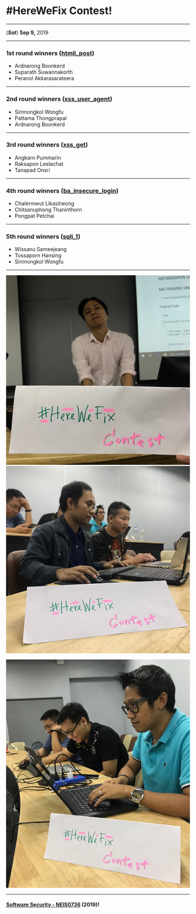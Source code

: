 # **#HereWeFix Contest**!

---
(***Sat***) **Sep 9,** 2019 

---
### **1st** round winners ([htmli_post](https://peranol.github.io/htmli_post))
* Ardnarong Boonkerd
* Suparath Suwannakorth
* Peranol Akkarasarateera

---
### **2nd** round winners ([xss_user_agent](https://pattamatax.github.io/xss_user_agent))
* Sirimongkol Wongfu
* Pattama Thongprapai
* Ardnarong Boonkerd

---
### **3rd** round winners ([xss_get](https://c61213on.github.io/xss_get))
* Angkarn Pummarin
* Raksapon Leelachat
* Tanapad Onsri

---
### **4th** round winners ([ba_insecure_login](https://chitsanuphongt.github.io/ba_insecure_login))
* Chalermwut Likasitwong
* Chitsanuphong Thaninthorn
* Pongpat Petchai

---
### **5th** round winners ([sqli_1](https://twinzabx2.github.io/sqli_1))
* Wissanu Sameejeang
* Tossaporn Hansing
* Sirimongkol Wongfu

---

![](HereWeFix/54.jpg "#HereWeFix Contest")
![](HereWeFix/56.jpg "#HereWeFix Contest")

![](HereWeFix/58.jpg "#HereWeFix Contest")

---

#### **[Software Security - NEIS0736](../) (2019)**!